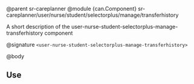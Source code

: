 @parent sr-careplanner
@module {can.Component} sr-careplanner/user/nurse/student/selectorplus/manage/transferhistory <user-nurse-student-selectorplus-manage-transferhistory>

A short description of the user-nurse-student-selectorplus-manage-transferhistory component

@signature `<user-nurse-student-selectorplus-manage-transferhistory>`

@body

## Use

